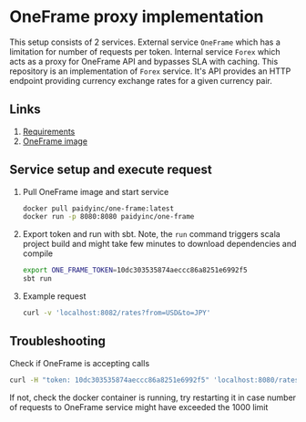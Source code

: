 # OneFrame proxy implementation
This setup consists of 2 services. External service `OneFrame` which has a limitation for number of requests per token. Internal service `Forex` which acts as a proxy for OneFrame API and bypasses SLA with caching.
This repository is an implementation of `Forex` service. It's API provides an HTTP endpoint providing currency exchange rates for a given currency pair.

## Links

1. [Requirements](https://github.com/paidy/interview/blob/master/Forex.md)
2. [OneFrame image](https://hub.docker.com/r/paidyinc/one-frame)

## Service setup and execute request

1. Pull OneFrame image and start service
    ```bash
    docker pull paidyinc/one-frame:latest
    docker run -p 8080:8080 paidyinc/one-frame 
    ```
   
2. Export token and run with sbt. Note, the `run` command triggers scala project build and might take few minutes to download dependencies and compile
    ```bash
    export ONE_FRAME_TOKEN=10dc303535874aeccc86a8251e6992f5
    sbt run
    ```
   
3. Example request
   ```bash
   curl -v 'localhost:8082/rates?from=USD&to=JPY'
   ```

## Troubleshooting
Check if OneFrame is accepting calls
```bash
curl -H "token: 10dc303535874aeccc86a8251e6992f5" 'localhost:8080/rates?pair=USDJPY'
```
If not, check the docker container is running, try restarting it in case number of requests to OneFrame service might have exceeded the 1000 limit

